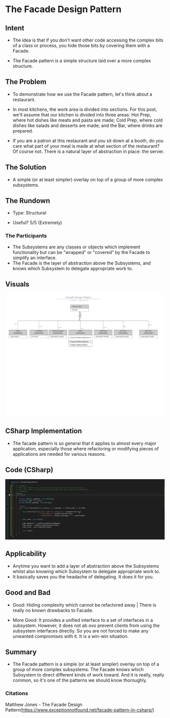 # The Facade Design Pattern 


## Intent
- The idea is that if you don't want other code accessing the complex bits of a class or process, you hide those bits by covering them with a Facade.

- The Facade pattern is a simple structure laid over a more complex structure.

## The Problem

- To demonstrate how we use the Facade pattern, let's think about a restaurant.

- In most kitchens, the work area is divided into sections. For this post, we'll assume that our kitchen is divided into three areas: Hot Prep, where hot dishes like meats and pasta are made; Cold Prep, where cold dishes like salads and desserts are made; and the Bar, where drinks are prepared.

- If you are a patron at this restaurant and you sit down at a booth, do you care what part of your meal is made at what section of the restaurant? Of course not. There is a natural layer of abstraction in place: the server.


## The Solution

- A simple (or at least simpler) overlay on top of a group of more complex subsystems. 

## The Rundown
- Type: Structural

- Useful? 5/5 (Extremely)


### The Participants

- The Subsystems are any classes or objects which implement functionality but can be "wrapped" or "covered" by the Facade to simplify an interface.
- The Facade is the layer of abstraction above the Subsystems, and knows which Subsystem to delegate appropriate work to.

## Visuals
![FacadeUMLDOC](/Facade_Design_Pattern/Assets/FacadeUML.png)



## CSharp Implementation
- The facade pattern is so general that it applies to almost every major application, especially those where refactoring or modifying pieces of applications are needed for various reasons.

## Code (CSharp)
![Facade](/Facade_Design_Pattern/Assets/Facade.png)


## Applicability
- Anytime you want to add a layer of abstraction above the Subsystems whilst also knowing which Subsystem to delegate appropriate work to.
- It basically saves you the headache of delegating. It does it for you.

## Good and Bad

- Good: Hiding complexity which cannot be refactored away | There is really no known drawbacks to Facade. 

- More Good: It provides a unified interface to a set of interfaces in a subsystem. However, it does not ab ovo prevent clients from using the subsystem interfaces directly. So you are not forced to make any unwanted compromises with it. It is a win-win situation.


## Summary

- The Facade pattern is a simple (or at least simpler) overlay on top of a group of more complex subsystems. The Facade knows which Subsystem to direct different kinds of work toward. And it is really, really common, so it's one of the patterns we should know thoroughly.



### Citations
Matthew Jones - The Facade Design Pattern(https://www.exceptionnotfound.net/facade-pattern-in-csharp/)

